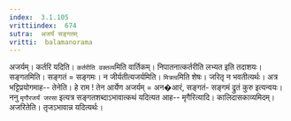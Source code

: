 ```yaml
---
index:  3.1.105
vrittiindex:  674
sutra:  अजर्यं सङ्गतम्
vritti:  balamanorama 
---
```


अजर्यम्। कर्तरि यदिति। `कर्तरीति वक्तव्य`मिति वार्तिकम्। निपातनात्कर्तरीति लभ्यत इति तदाशयः। सङ्गतमिति। सङ्गतं = सङ्गमः। न जीर्यतीत्यजर्यमिति। `मित्रत्व`मिति शेषः। जरितृ न भवतीत्यर्थः। अत्र भट्टिप्रयोगमाह-- तेनेति। हे राम ! तेन आर्येण अजर्यम् = अन�आरं, सङ्गतं- सङ्गमं द्रुतं कुरु इत्यन्वयः। ननु `मृगौरजर्यं जरसा` इत्यत्र सङ्गतशब्दाऽभावात्कथं यदित्यत आह-- मृगैरित्यादि। कालिदासकाव्यमिदम्। अजरितेति। तृजऽभावान्न यदित्यर्थः। 

